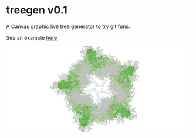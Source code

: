 # treegen v0.1
A Canvas graphic live tree generator to try git funs.

See an example [here](https://aznoqmous.github.io/treegen/index.html)

![alt text](res/treegen.png)
